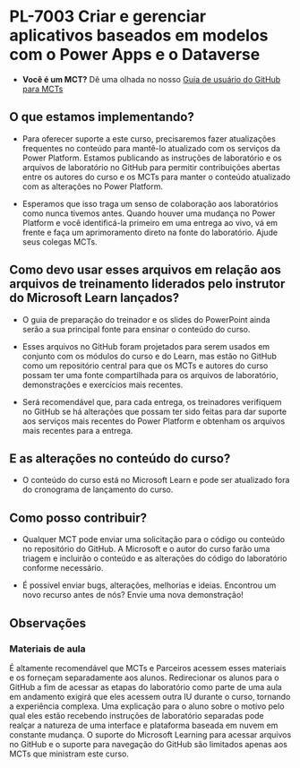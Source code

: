 # PL-7003 Criar e gerenciar aplicativos baseados em modelos com o Power Apps e o Dataverse

- **Você é um MCT?** Dê uma olhada no nosso [Guia de usuário do GitHub para MCTs](https://microsoftlearning.github.io/MCT-User-Guide/)

## O que estamos implementando?

- Para oferecer suporte a este curso, precisaremos fazer atualizações frequentes no conteúdo para mantê-lo atualizado com os serviços da Power Platform.  Estamos publicando as instruções de laboratório e os arquivos de laboratório no GitHub para permitir contribuições abertas entre os autores do curso e os MCTs para manter o conteúdo atualizado com as alterações no Power Platform.

- Esperamos que isso traga um senso de colaboração aos laboratórios como nunca tivemos antes. Quando houver uma mudança no Power Platform e você identificá-la primeiro em uma entrega ao vivo, vá em frente e faça um aprimoramento direto na fonte do laboratório. Ajude seus colegas MCTs.

## Como devo usar esses arquivos em relação aos arquivos de treinamento liderados pelo instrutor do Microsoft Learn lançados?

- O guia de preparação do treinador e os slides do PowerPoint ainda serão a sua principal fonte para ensinar o conteúdo do curso.

- Esses arquivos no GitHub foram projetados para serem usados em conjunto com os módulos do curso e do Learn, mas estão no GitHub como um repositório central para que os MCTs e autores do curso possam ter uma fonte compartilhada para os arquivos de laboratório, demonstrações e exercícios mais recentes.

- Será recomendável que, para cada entrega, os treinadores verifiquem no GitHub se há alterações que possam ter sido feitas para dar suporte aos serviços mais recentes do Power Platform e obtenham os arquivos mais recentes para a entrega.

## E as alterações no conteúdo do curso?

- O conteúdo do curso está no Microsoft Learn e pode ser atualizado fora do cronograma de lançamento do curso.

## Como posso contribuir?

- Qualquer MCT pode enviar uma solicitação para o código ou conteúdo no repositório do GitHub. A Microsoft e o autor do curso farão uma triagem e incluirão o conteúdo e as alterações do código do laboratório conforme necessário.

- É possível enviar bugs, alterações, melhorias e ideias. Encontrou um novo recurso antes de nós? Envie uma nova demonstração!

## Observações

### Materiais de aula

É altamente recomendável que MCTs e Parceiros acessem esses materiais e os forneçam separadamente aos alunos. Redirecionar os alunos para o GitHub a fim de acessar as etapas do laboratório como parte de uma aula em andamento exigirá que eles acessem outra IU durante o curso, tornando a experiência complexa. Uma explicação para o aluno sobre o motivo pelo qual eles estão recebendo instruções de laboratório separadas pode realçar a natureza de uma interface e plataforma baseada em nuvem em constante mudança. O suporte do Microsoft Learning para acessar arquivos no GitHub e o suporte para navegação do GitHub são limitados apenas aos MCTs que ministram este curso.
